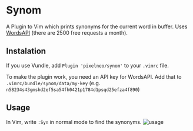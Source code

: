 # Synom
A Plugin to Vim which prints synonyms for the current word in buffer.
Uses [WordsAPI](https://www.wordsapi.com) (there are 2500 free requests a month).

## Instalation
If you use Vundle, add `Plugin 'pixelneo/synom'` to your `.vimrc` file.

To make the plugin work, you need an API key for WordsAPI. 
Add that to `.vimrc/bundle/synom/data/my-key` (e.g. `n58234s43gmshd2ef5sa54fh0421p1784d1psqd25efza4f890`)

## Usage
In Vim, write `:Syn` in normal mode to find the synonyms.
![usage](https://media.giphy.com/media/SsfjIS3pcY8aP2TkEy/giphy.gif)
